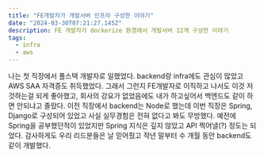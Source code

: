 ```yaml
---
title: "FE개발자가 개발서버 인프라 구성한 이야기"
date: "2024-03-30T07:21:27.145Z"
description: FE 개발자가 dockerize 환경에서 개발서버 12개 구성한 이야기
tags:
  - infra
  - aws
---
```

나는 첫 직장에서 풀스택 개발자로 일했었다. backend랑 infra에도 관심이 많았고 AWS SAA 자격증도 취득했었다.
그래서 그런지 FE개발자로 이직하고 나서도 이것 저것하는걸 되게 좋아했고, 회사의 강요가 없었음에도 내가 하고싶어서 백엔드도 같이 하면 안되냐고 졸랐다. 이전 직장에서 backend는 Node로 했는데 이번 직장은 Spring, Django로 구성되어 있었고 사실 실무경험은 전혀 없다고 봐도 무방했다. 예전에 Spring을 공부했던적이 있었지만 Spring 지식은 깊지 않았고 API 찍어낼(?) 정도는 되었다. 감사하게도 우리 리드분들은 날 믿어줬고 작년 말부터 수 개월 동안 backend도 같이 개발했다. 